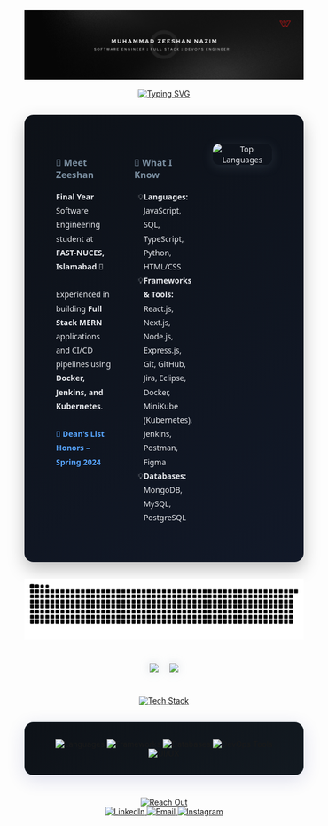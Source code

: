 ![MasterHead](https://github.com/Muhammad-Zeeshan10/Muhammad-Zeeshan10/blob/main/Zeeshan.png)

<!-- PROFESSIONAL GREETING -->
<div align="center" style="margin-bottom: 30px;">
  <a href="https://git.io/typing-svg">
    <img src="https://readme-typing-svg.demolab.com?font=Fira+Code&weight=600&size=24&duration=4000&pause=1000&color=7B8FA1&center=true&vCenter=true&random=false&width=500&lines=Software+Engineer;Full+Stack+Developer;DevOps+Engineer;" alt="Typing SVG" />
  </a>
</div>

<!-- ABOUT ME -->
<div align="center">
  <table width="95%" style="background: linear-gradient(145deg, #0D1117, #111827); border-radius: 16px; padding: 30px; margin: 30px 0; box-shadow: 0 12px 30px rgba(0, 0, 0, 0.25); color: #E5E7EB; font-family: 'Segoe UI', sans-serif; border-collapse: separate; border-spacing: 20px;">
    <tr>
      <td width="33%" valign="top">
        <h3 style="color: #7B8FA1;">👋 Meet Zeeshan</h3>
        <p style="font-size: 14px; line-height: 1.8;">
          <strong>Final Year</strong> Software Engineering student at <strong>FAST-NUCES, Islamabad</strong> 🏫<br><br>
          Experienced in building <strong>Full Stack MERN</strong> applications and CI/CD pipelines using <strong>Docker, Jenkins, and Kubernetes</strong>. <br><br>
          <strong style="color: #58a6ff;">🏅 Dean's List Honors – Spring 2024</strong>
        </p>
      </td>
      <td width="33%" valign="top">
        <h3 style="color: #7B8FA1;">🧠 What I Know</h3>
        <ul style="list-style-type: '💡'; padding-left: 1.2em; font-size: 14px; line-height: 1.8;">
          <li><strong>Languages:</strong> JavaScript, SQL, TypeScript, Python, HTML/CSS</li>
          <li><strong>Frameworks & Tools:</strong>  React.js, Next.js, Node.js, Express.js, Git, GitHub, Jira, Eclipse, Docker, MiniKube (Kubernetes), Jenkins, Postman, Figma</li>
          <li><strong>Databases:</strong> MongoDB, MySQL, PostgreSQL</li>
        </ul>
      </td>
      <td width="33%" align="center" valign="top">
        <img src="https://github-readme-stats.vercel.app/api/top-langs/?username=Muhammad-Zeeshan10&layout=compact&theme=dark&bg_color=0D1117&title_color=7B8FA1&icon_color=7B8FA1&text_color=7B8FA1&border_color=7B8FA1&hide_border=true&card_width=280" alt="Top Languages"
             style="border-radius: 12px; box-shadow: 0 4px 20px rgba(123, 143, 161, 0.2);" />
      </td>
    </tr>
  </table>
</div>



<!-- Contribution Graph -->
<div align="center">
  
![𝙶𝚒𝚝𝚑𝚞𝚋 𝙲𝚘𝚗𝚝𝚛𝚒𝚋𝚞𝚝𝚒𝚘𝚗 𝙶𝚛𝚊𝚙𝚑](/contributiongrid.svg)

<!-- GITHUB STATS -->
<div align="center" style="margin: 40px 0;">
  <div align="center" style="display: flex; flex-wrap: wrap; justify-content: center; gap: 20px; margin: 30px 0;">
    <a href="https://github.com/Muhammad-Zeeshan10">
      <img width="49%" style="filter: drop-shadow(0 0 8px #7B8FA150);" src="https://github-readme-stats.vercel.app/api?username=Muhammad-Zeeshan10&show_icons=true&theme=dark&bg_color=0D1117&title_color=7B8FA1&icon_color=7B8FA1&text_color=7B8FA1&hide_border=true&card_width=495" />
    </a>
    <a href="https://github.com/Muhammad-Zeeshan10">
      <img width="49%" style="filter: drop-shadow(0 0 8px #7B8FA150);" src="https://github-readme-streak-stats.herokuapp.com/?user=Muhammad-Zeeshan10&theme=dark&background=0D1117&ring=7B8FA1&fire=7B8FA1&currStreakLabel=7B8FA1&sideLabels=7B8FA1&dates=7B8FA1&hide_border=true&card_width=495" />
    </a>
  </div>
</div>


<!-- TECH STACK -->
<div align="center" style="margin: 40px 0;">
  <a href="https://git.io/typing-svg">
    <img src="https://readme-typing-svg.demolab.com?font=Poppins&weight=600&size=26&duration=3000&pause=1000&color=7B8FA1&center=true&vCenter=true&random=false&width=380&height=45&lines=Tech+Stack" alt="Tech Stack" />
  </a>

  <div align="center" style="margin: 30px auto; max-width: 800px; background: linear-gradient(145deg, #0D1117, #121920); padding: 30px; border-radius: 16px; box-shadow: 0 8px 32px rgba(31, 38, 135, 0.15); backdrop-filter: blur(4px); border: 1px solid rgba(123, 143, 161, 0.18);">
    <img src="https://skillicons.dev/icons?i=js,ts,python,html,css" height="40" alt="Languages" />
    <img src="https://skillicons.dev/icons?i=react,nextjs,nodejs,express" height="40" alt="Frameworks" />
    <img src="https://skillicons.dev/icons?i=mongodb,mysql,postgres" height="40" alt="Databases" />
    <img src="https://skillicons.dev/icons?i=git,github,docker,jenkins,postman,linux" height="40" alt="DevOps Tools" />
    <img src="https://skillicons.dev/icons?i=figma" height="40" alt="UI/UX" />
  </div>
</div>

<!-- CONNECT WITH ME -->
<div align="center" style="margin: 40px 0;">
  <a href="https://git.io/typing-svg">
    <img src="https://readme-typing-svg.demolab.com?font=Poppins&weight=600&size=26&duration=3000&pause=1000&color=7B8FA1&center=true&vCenter=true&random=false&width=380&height=45&lines=Reach+Out" alt="Reach Out" />
  </a>
  <br>
  <a href="https://www.linkedin.com/in/zeeshan-nazim/" target="_blank">
    <img src="https://img.shields.io/badge/LinkedIn-0A66C2?style=for-the-badge&logo=linkedin&logoColor=white" alt="LinkedIn">
  </a>

  <a href="mailto:zeeshannazim115@gmail.com" target="_blank">
    <img src="https://img.shields.io/badge/Email-D14836?style=for-the-badge&logo=gmail&logoColor=white" alt="Email">
  </a>

  <a href="https://www.instagram.com/zee_shan0101/" target="_blank">
    <img src="https://img.shields.io/badge/Instagram-E4405F?style=for-the-badge&logo=instagram&logoColor=white" alt="Instagram">
  </a>
</div>
